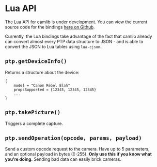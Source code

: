 # Lua API

The Lua API for camlib is under development. You can view the current source code
for the bindings [here on Github](https://github.com/petabyt/camlib/blob/master/src/lua.c).

Currently, the Lua bindings take advantage of the fact that camlib already can convert almost
every PTP data structure to JSON - and is able to convert the JSON to Lua tables using `lua-cjson`.

## `ptp.getDeviceInfo()`
Returns a structure about the device:
```
{
	model = "Canon Rebel Blah"
	propsSupported = {12345, 12345, 12345}
	...
}
```
## `ptp.takePicture()`
Triggers a complete capture.
## `ptp.sendOperation(opcode, params, payload)`
Send a custom opcode request to the camera. Have up to 5 parameters, and an optional
payload in bytes (0-255).
**Only use this if you know what you're doing.**
Sending bad data can easily brick cameras.
